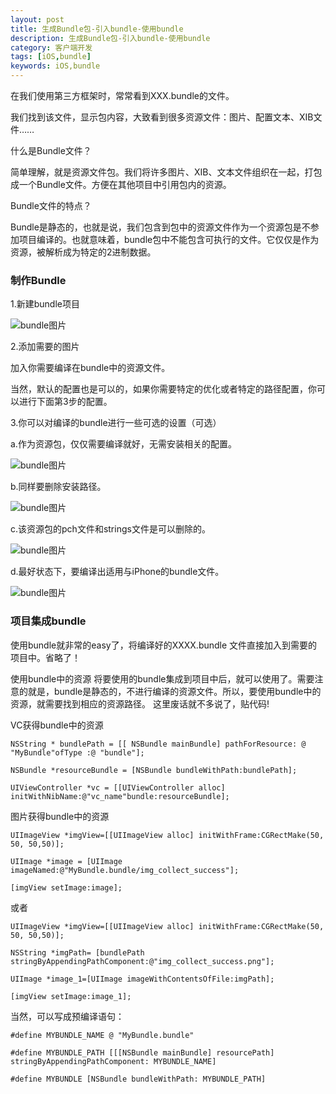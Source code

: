 ```yaml
---
layout: post
title: 生成Bundle包-引入bundle-使用bundle
description: 生成Bundle包-引入bundle-使用bundle
category: 客户端开发
tags: [iOS,bundle]
keywords: iOS,bundle
---
```


在我们使用第三方框架时，常常看到XXX.bundle的文件。

我们找到该文件，显示包内容，大致看到很多资源文件：图片、配置文本、XIB文件……

什么是Bundle文件？

简单理解，就是资源文件包。我们将许多图片、XIB、文本文件组织在一起，打包成一个Bundle文件。方便在其他项目中引用包内的资源。

Bundle文件的特点？

Bundle是静态的，也就是说，我们包含到包中的资源文件作为一个资源包是不参加项目编译的。也就意味着，bundle包中不能包含可执行的文件。它仅仅是作为资源，被解析成为特定的2进制数据。

### 制作Bundle

1.新建bundle项目

![bundle图片](../../../assets/img/bundle1.jpeg)

2.添加需要的图片

加入你需要编译在bundle中的资源文件。

当然，默认的配置也是可以的，如果你需要特定的优化或者特定的路径配置，你可以进行下面第3步的配置。

3.你可以对编译的bundle进行一些可选的设置（可选）

a.作为资源包，仅仅需要编译就好，无需安装相关的配置。

![bundle图片](../../../assets/img/bundle2.png)

b.同样要删除安装路径。

![bundle图片](../../../assets/img/bundle3.png)

c.该资源包的pch文件和strings文件是可以删除的。

![bundle图片](../../../assets/img/bundle4.png)

d.最好状态下，要编译出适用与iPhone的bundle文件。

![bundle图片](../../../assets/img/bundle5.png)


### 项目集成bundle

使用bundle就非常的easy了，将编译好的XXXX.bundle 文件直接加入到需要的项目中。省略了！

使用bundle中的资源
将要使用的bundle集成到项目中后，就可以使用了。需要注意的就是，bundle是静态的，不进行编译的资源文件。所以，要使用bundle中的资源，就需要找到相应的资源路径。
这里废话就不多说了，贴代码!

VC获得bundle中的资源

```obj-c
NSString * bundlePath = [[ NSBundle mainBundle] pathForResource: @ "MyBundle"ofType :@ "bundle"];

NSBundle *resourceBundle = [NSBundle bundleWithPath:bundlePath];

UIViewController *vc = [[UIViewController alloc] initWithNibName:@"vc_name"bundle:resourceBundle];
```

图片获得bundle中的资源

```oc
UIImageView *imgView=[[UIImageView alloc] initWithFrame:CGRectMake(50, 50, 50,50)];

UIImage *image = [UIImage imageNamed:@"MyBundle.bundle/img_collect_success"];

[imgView setImage:image];
```

或者

```oc
UIImageView *imgView=[[UIImageView alloc] initWithFrame:CGRectMake(50, 50, 50,50)];

NSString *imgPath= [bundlePath stringByAppendingPathComponent:@"img_collect_success.png"];

UIImage *image_1=[UIImage imageWithContentsOfFile:imgPath];

[imgView setImage:image_1];
```

当然，可以写成预编译语句：

```oc
#define MYBUNDLE_NAME @ "MyBundle.bundle"

#define MYBUNDLE_PATH [[[NSBundle mainBundle] resourcePath] stringByAppendingPathComponent: MYBUNDLE_NAME]

#define MYBUNDLE [NSBundle bundleWithPath: MYBUNDLE_PATH]
```